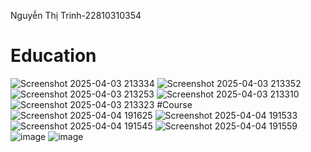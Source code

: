 Nguyễn Thị Trinh-22810310354
# Education
![Screenshot 2025-04-03 213334](https://github.com/user-attachments/assets/f5933793-2e35-4c9c-a084-86978ab150f5)
![Screenshot 2025-04-03 213352](https://github.com/user-attachments/assets/f4bb3c62-5e36-4f1a-ad3a-c71580474021)
![Screenshot 2025-04-03 213253](https://github.com/user-attachments/assets/8a240e9e-e5a2-4c48-a0b4-667814950526)
![Screenshot 2025-04-03 213310](https://github.com/user-attachments/assets/0ef204b6-8b56-4311-94ba-3c95de57545f)
![Screenshot 2025-04-03 213323](https://github.com/user-attachments/assets/257fb2ff-5fae-4e00-ac6d-072e6d44ecd3)
#Course
![Screenshot 2025-04-04 191625](https://github.com/user-attachments/assets/44a4c96d-94d7-4530-9dbe-83c537b67894)
![Screenshot 2025-04-04 191533](https://github.com/user-attachments/assets/cea51621-a72e-405e-ab18-7025ea417486)
![Screenshot 2025-04-04 191545](https://github.com/user-attachments/assets/88746440-b414-450e-9d51-f4dfe5470348)
![Screenshot 2025-04-04 191559](https://github.com/user-attachments/assets/8d565109-2f28-493a-99ea-507fc2564b40)
![image](https://github.com/user-attachments/assets/ee964b52-1b31-471f-9342-9444165709ae)
![image](https://github.com/user-attachments/assets/5e1098fd-cd8c-4d0d-a8f2-dae86729b3c7)
